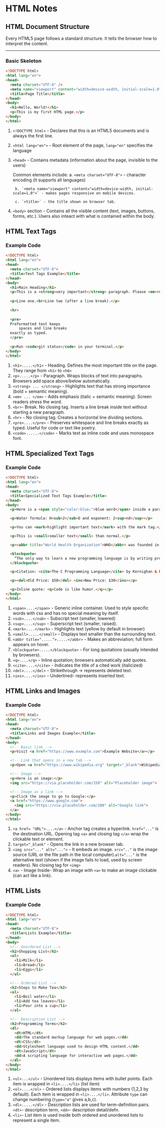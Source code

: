 # HTML Notes

## HTML Document Structure

Every HTML5 page follows a standard structure. It tells the browser how to interpret the content.

---

### Basic Skeleton

```html
<!DOCTYPE html>
<html lang="en">
<head>
  <meta charset="UTF-8" />
  <meta name="viewport" content="width=device-width, initial-scale=1.0" />
  <title>Page Title</title>
</head>
<body>
  <h1>Hello, World!</h1>
  <p>This is my first HTML page.</p>
</body>
</html>
```


1. `<!DOCTYPE html>` - Declares that this is an HTML5 documents and is always the first line.
2. `<html lang="en">` - Root element of the page, `lang="en"` specifies the language
3. `<head>` - Contains metadata (information about the page, invisible to the users)

    Common elements include:
        a. `<meta charset="UTF-8">` - character encoding (it supports all languages)

        b. `<meta name="viewport" content="width=device-width, initial-scale=1.0">` - makes pages responsive on mobile devices.

        c. `<title>` - the title shown on browser tab.

4. `<body>` section - Contains all the visible content (text, images, buttons, forms, etc.). Users also inteact with what is contained within the body.

## HTML Text Tags

### Example Code

```html
<!DOCTYPE html>
<html lang="en">
<head>
  <meta charset="UTF-8">
  <title>Text Tags Example</title>
</head>
<body>
  <h1>Main Heading</h1>
  <p>This is a <strong>very important</strong> paragraph. Please <em>read carefully</em>.</p>
  
  <p>Line one.<br>Line two (after a line break).</p>
  
  <hr>
  
  <pre>
  Preformatted text keeps
      spaces and line breaks
  exactly as typed.
  </pre>
  
  <p>Run <code>git status</code> in your terminal.</p>
</body>
</html>
```
1. `<h1>.....</h1>` - Heading. Defines the most important title on the page. They range from `<h1>` to `<h6>`
2. `<p>.....</p>` - Paragraph. Wraps blocks of text into paragraphs. Browsers add space above/below automatically.
3. `<strong> ... </strong>` - Highlights text that has strong importance (bold + semantic meaning).
4. `<em> ... </em>` - Adds emphasis (italic + semantic meaning). Screen readers stress the word.
5. `<br>`- Break.  No closing tag. Inserts a line break inside text without starting a new paragraph.
6. `<hr>` - No closing tag. Creates a horizontal line dividing sections.
7. `<pre>....</pre>` -  Preserves whitespace and line breaks exactly as typed. Useful for code or text like poetry.
8. `<code>......</code>` - Marks text as inline code and uses monospace font. 

## HTML Specialized Text Tags

### Example Code

```html
<!DOCTYPE html>
<html lang="en">
<head>
  <meta charset="UTF-8">
  <title>Specialized Text Tags Example</title>
</head>
<body>
  <p>Here is a <span style="color:blue;">blue word</span> inside a paragraph.</p>

  <p>Water formula: H<sub>2</sub>O and exponent: 2<sup>nd</sup></p>

  <p>You can <mark>highlight important text</mark> with the mark tag.</p>

  <p>This is <small>smaller text</small> than normal.</p>

  <p><abbr title="World Health Organization">WHO</abbr> was founded in 1948.</p>

  <blockquote>
    “The only way to learn a new programming language is by writing programs in it.”
  </blockquote>

  <p>Citation: <cite>The C Programming Language</cite> by Kernighan & Ritchie</p>

  <p><del>Old Price: $50</del> <ins>New Price: $30</ins></p>

  <p>Inline quote: <q>Code is like humor.</q></p>
</body>
</html>
```

1. `<span>....</span>` - Generic inline container. Used to style specific words with css and has no special meaning by itself.
2. `<sub>....</sub>` - Subscript text (smaller, lowered)
3. `<sup>....</sup>` - Superscript text (smaller, raised).
4. `<mark>....</mark>` - Highlights text (yellow by default in browser)
5. `<small>.....</small>` - Displays text smaller than the surrounding text.
6. `<abbr title=".....">.....</abbr>` - Makes an abbreviation; full form appears on hover.
7. `<blockquote>.....</blockquote>` - For long quotations (usually intended by browsers).
8. `<q>....</q>` - Inline quotation; browsers automatically add quotes.
9. `<cite>....</cite>` - Indicates the title of a cited work (italicized)
10. `<del>....</del>` - Strikethrough -> represents deleted text.
11. `<ins>....</ins>` - Underlined- represents inserted text.

## HTML Links and Images

### Example Code

```html
<!DOCTYPE html>
<html lang="en">
<head>
  <meta charset="UTF-8">
  <title>Links and Images Example</title>
</head>
<body>
  <!-- Basic link -->
  <p>Visit <a href="https://www.example.com">Example Website</a></p>

  <!-- Link that opens in a new tab -->
  <p>Open <a href="https://www.wikipedia.org" target="_blank">Wikipedia</a> in a new tab</p>

  <!-- Image -->
  <p>Here is an image:</p>
  <img src="https://via.placeholder.com/150" alt="Placeholder image">

  <!-- Image as a link -->
  <p>Click the image to go to Google:</p>
  <a href="https://www.google.com">
    <img src="https://via.placeholder.com/100" alt="Google link">
  </a>
</body>
</html>
```

1. `<a href= "URL">....</a>` - Anchor tag creates a hyperlink. `href="..."` is the destination URL. Opening tag `<a>` and closing tag `</a>` wrap the clickable text or element.
2. `target="_blank"` - Opens the link in a new browser tab.
3. `<img src="..." alt="...">` -  It embeds an image. `src=".."` is the image source (URL or the file path in the local computer).`alt="..."` is the alternative text (shown if the image fails to load, used by screen readers). No closing tag for `<img>`
4. `<a>` - Image Inside- Wrap an image with `<a>` to make an image clickable (can act like a link).

## HTML Lists

### Example Code

```html
<!DOCTYPE html>
<html lang="en">
<head>
  <meta charset="UTF-8">
  <title>Lists Example</title>
</head>
<body>
  <!-- Unordered List -->
  <h2>Shopping List</h2>
  <ul>
    <li>Milk</li>
    <li>Bread</li>
    <li>Eggs</li>
  </ul>

  <!-- Ordered List -->
  <h2>Steps to Make Tea</h2>
  <ol>
    <li>Boil water</li>
    <li>Add tea leaves</li>
    <li>Pour into a cup</li>
  </ol>

  <!-- Description List -->
  <h2>Programming Terms</h2>
  <dl>
    <dt>HTML</dt>
    <dd>The standard markup language for web pages.</dd>
    <dt>CSS</dt>
    <dd>Stylesheet language used to design HTML content.</dd>
    <dt>JavaScript</dt>
    <dd>A scripting language for interactive web pages.</dd>
  </dl>
</body>
</html>
```

1. `<ul>...</ul>` - Unordered lists displays items with bullet points. Each item is wrapped in `<li>....</li>` (list item)
2. `<ol>....</ol>` - Ordered lists displays items with numbers (1,2,3 by default). Each item is wrapped in `<li>....</li>`. Attribute `type` can change numbering (`type="a"` gives a,b,c).
3. `<dl>.....</dl>` - Description lists are used for term-definition pairs. `<dt>`- description term, `<dd>`- description detail/defn. 
4. `<li>`- List item is used inside both ordered and unordered lists to represent a single item. 
